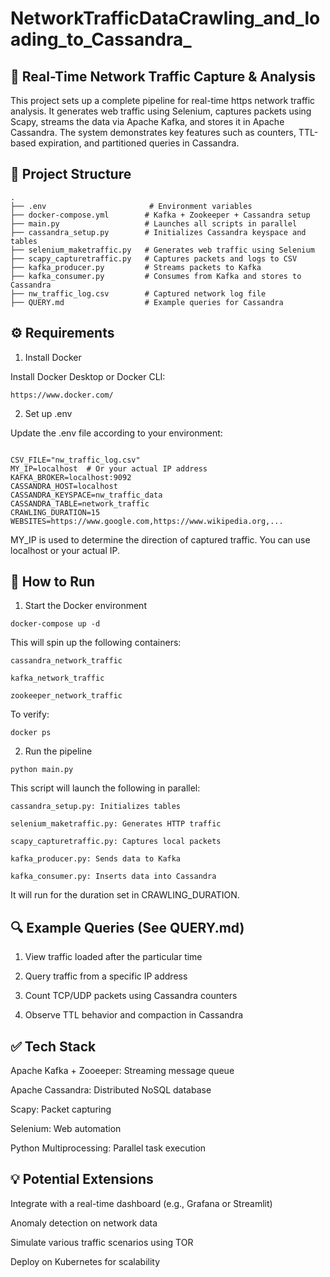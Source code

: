 # NetworkTrafficDataCrawling_and_loading_to_Cassandra_
## 📡 Real-Time Network Traffic Capture & Analysis

This project sets up a complete pipeline for real-time https network traffic analysis. It generates web traffic using Selenium, captures packets using Scapy, streams the data via Apache Kafka, and stores it in Apache Cassandra. The system demonstrates key features such as counters, TTL-based expiration, and partitioned queries in Cassandra.

## 📁 Project Structure
```
.
├── .env                       # Environment variables
├── docker-compose.yml        # Kafka + Zookeeper + Cassandra setup
├── main.py                   # Launches all scripts in parallel
├── cassandra_setup.py        # Initializes Cassandra keyspace and tables
├── selenium_maketraffic.py   # Generates web traffic using Selenium
├── scapy_capturetraffic.py   # Captures packets and logs to CSV
├── kafka_producer.py         # Streams packets to Kafka
├── kafka_consumer.py         # Consumes from Kafka and stores to Cassandra
├── nw_traffic_log.csv        # Captured network log file
├── QUERY.md                  # Example queries for Cassandra
```

## ⚙️ Requirements

1. Install Docker

Install Docker Desktop or Docker CLI:

```
https://www.docker.com/
```

2. Set up .env

Update the .env file according to your environment:
```

CSV_FILE="nw_traffic_log.csv"
MY_IP=localhost  # Or your actual IP address
KAFKA_BROKER=localhost:9092
CASSANDRA_HOST=localhost
CASSANDRA_KEYSPACE=nw_traffic_data
CASSANDRA_TABLE=network_traffic
CRAWLING_DURATION=15
WEBSITES=https://www.google.com,https://www.wikipedia.org,...
```

 MY_IP is used to determine the direction of captured traffic. You can use localhost or your actual IP.

## 🚀 How to Run

1. Start the Docker environment
```
docker-compose up -d
```

This will spin up the following containers:

```
cassandra_network_traffic

kafka_network_traffic

zookeeper_network_traffic
```

To verify:

```
docker ps
```

2. Run the pipeline

```
python main.py
```

This script will launch the following in parallel:

```
cassandra_setup.py: Initializes tables

selenium_maketraffic.py: Generates HTTP traffic

scapy_capturetraffic.py: Captures local packets

kafka_producer.py: Sends data to Kafka

kafka_consumer.py: Inserts data into Cassandra
```

It will run for the duration set in CRAWLING_DURATION.

## 🔍 Example Queries (See QUERY.md)

  1. View traffic loaded after the particular time

  2. Query traffic from a specific IP address

  3. Count TCP/UDP packets using Cassandra counters

  4. Observe TTL behavior and compaction in Cassandra

## ✅ Tech Stack

Apache Kafka + Zooeeper: Streaming message queue

Apache Cassandra: Distributed NoSQL database

Scapy: Packet capturing

Selenium: Web automation

Python Multiprocessing: Parallel task execution

## 💡 Potential Extensions

Integrate with a real-time dashboard (e.g., Grafana or Streamlit)

Anomaly detection on network data

Simulate various traffic scenarios using TOR

Deploy on Kubernetes for scalability




